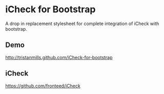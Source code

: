 iCheck for Bootstrap
=======

A drop in replacement stylesheet for complete integration of iCheck with bootstrap.

## Demo
http://tristanmills.github.com/iCheck-for-bootstrap

## iCheck
https://github.com/fronteed/iCheck